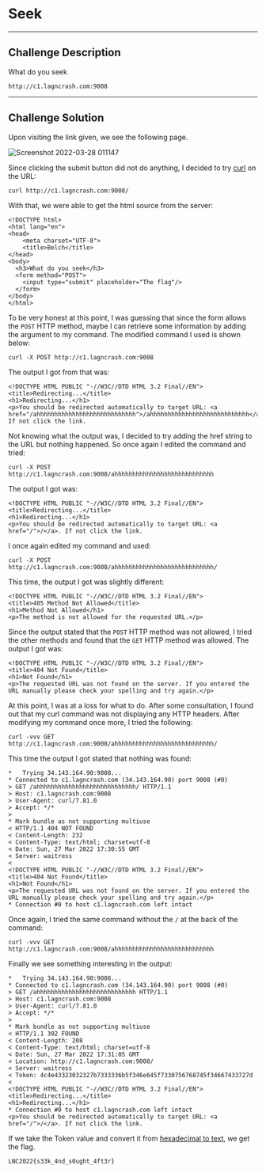 # Seek

---

## Challenge Description 
What do you seek

`http://c1.lagncrash.com:9008`

---

## Challenge Solution
Upon visiting the link given, we see the following page.

![Screenshot 2022-03-28 011147](https://user-images.githubusercontent.com/101789488/160292675-7e63830f-430e-4643-9540-088a776f0ed6.png)

Since clicking the submit button did not do anything, I decided to try [curl](https://developer.ibm.com/articles/what-is-curl-command/#:~:text=cURL%2C%20which%20stands%20for%20client,data%20you%20want%20to%20send.) on the URL:
```
curl http://c1.lagncrash.com:9008/
```

With that, we were able to get the html source from the server:
```
<!DOCTYPE html>
<html lang="en">
<head>
    <meta charset="UTF-8">
    <title>Belch</title>
</head>
<body>
  <h3>What do you seek</h3>
  <form method="POST">
    <input type="submit" placeholder="The flag"/>
  </form>
</body>
</html> 
```

To be very honest at this point, I was guessing that since the form allows the `POST` HTTP method, maybe I can retrieve some information by adding the argument to my command. The modified command I used is shown below:
```
curl -X POST http://c1.lagncrash.com:9008
```

The output I got from that was:
```
<!DOCTYPE HTML PUBLIC "-//W3C//DTD HTML 3.2 Final//EN">
<title>Redirecting...</title>
<h1>Redirecting...</h1>
<p>You should be redirected automatically to target URL: <a href="/ahhhhhhhhhhhhhhhhhhhhhhhhhhhh">/ahhhhhhhhhhhhhhhhhhhhhhhhhhhh</a>. If not click the link. 
```

Not knowing what the output was, I decided to try adding the href string to the URL but nothing happened. So once again I edited the command and tried:
```
curl -X POST http://c1.lagncrash.com:9008/ahhhhhhhhhhhhhhhhhhhhhhhhhhhh
```

The output I got was:
```
<!DOCTYPE HTML PUBLIC "-//W3C//DTD HTML 3.2 Final//EN">
<title>Redirecting...</title>
<h1>Redirecting...</h1>
<p>You should be redirected automatically to target URL: <a href="/">/</a>. If not click the link. 
```

I once again edited my command and used:
```
curl -X POST http://c1.lagncrash.com:9008/ahhhhhhhhhhhhhhhhhhhhhhhhhhhh/
```

This time, the output I got was slightly different:
```
<!DOCTYPE HTML PUBLIC "-//W3C//DTD HTML 3.2 Final//EN">
<title>405 Method Not Allowed</title>
<h1>Method Not Allowed</h1>
<p>The method is not allowed for the requested URL.</p>
```

Since the output stated that the `POST` HTTP method was not allowed, I tried the other methods and found that the `GET` HTTP method was allowed. The output I got was:
```
<!DOCTYPE HTML PUBLIC "-//W3C//DTD HTML 3.2 Final//EN">
<title>404 Not Found</title>
<h1>Not Found</h1>
<p>The requested URL was not found on the server. If you entered the URL manually please check your spelling and try again.</p>
```

At this point, I was at a loss for what to do. After some consultation, I found out that my curl command was not displaying any HTTP headers. After modifying my command once more, I tried the following:
```
curl -vvv GET http://c1.lagncrash.com:9008/ahhhhhhhhhhhhhhhhhhhhhhhhhhhh/
```

This time the output I got stated that nothing was found:
```
*   Trying 34.143.164.90:9008...
* Connected to c1.lagncrash.com (34.143.164.90) port 9008 (#0)
> GET /ahhhhhhhhhhhhhhhhhhhhhhhhhhhh/ HTTP/1.1
> Host: c1.lagncrash.com:9008
> User-Agent: curl/7.81.0
> Accept: */*
> 
* Mark bundle as not supporting multiuse
< HTTP/1.1 404 NOT FOUND
< Content-Length: 232
< Content-Type: text/html; charset=utf-8
< Date: Sun, 27 Mar 2022 17:30:55 GMT
< Server: waitress
< 
<!DOCTYPE HTML PUBLIC "-//W3C//DTD HTML 3.2 Final//EN">
<title>404 Not Found</title>
<h1>Not Found</h1>
<p>The requested URL was not found on the server. If you entered the URL manually please check your spelling and try again.</p>
* Connection #0 to host c1.lagncrash.com left intact
```

Once again, I tried the same command without the `/` at the back of the command:
```
curl -vvv GET http://c1.lagncrash.com:9008/ahhhhhhhhhhhhhhhhhhhhhhhhhhhh
```

Finally we see something interesting in the output:
```
*   Trying 34.143.164.90:9008...
* Connected to c1.lagncrash.com (34.143.164.90) port 9008 (#0)
> GET /ahhhhhhhhhhhhhhhhhhhhhhhhhhhh HTTP/1.1
> Host: c1.lagncrash.com:9008
> User-Agent: curl/7.81.0
> Accept: */*
> 
* Mark bundle as not supporting multiuse
< HTTP/1.1 302 FOUND
< Content-Length: 208
< Content-Type: text/html; charset=utf-8
< Date: Sun, 27 Mar 2022 17:31:05 GMT
< Location: http://c1.lagncrash.com:9008/
< Server: waitress
< Token: 4c4e43323032327b7333336b5f346e645f7330756768745f34667433727d
< 
<!DOCTYPE HTML PUBLIC "-//W3C//DTD HTML 3.2 Final//EN">
<title>Redirecting...</title>
<h1>Redirecting...</h1>
* Connection #0 to host c1.lagncrash.com left intact
<p>You should be redirected automatically to target URL: <a href="/">/</a>. If not click the link. 
```

If we take the Token value and convert it from [hexadecimal to text](http://www.unit-conversion.info/texttools/hexadecimal/), we get the flag.
```
LNC2022{s33k_4nd_s0ught_4ft3r}	
```